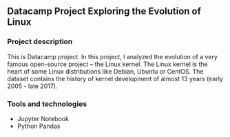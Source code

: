 ## Datacamp Project Exploring the Evolution of Linux 

### Project description

This is Datacamp project. In this project, I analyzed the evolution of a very famous open-source project – the Linux kernel. The Linux kernel is the heart of some Linux distributions like Debian, Ubuntu or CentOS. The dataset contains the history of kernel development of almost 13 years (early 2005 - late 2017). 

### Tools and technologies

+ Jupyter Notebook
+ Python Pandas
